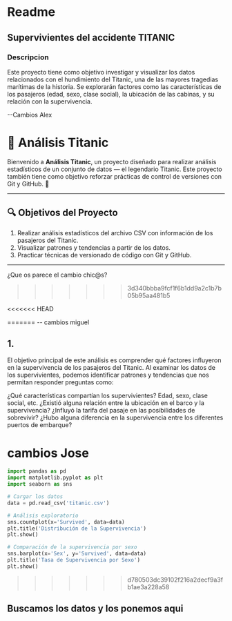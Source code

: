  # Readme

 ## Supervivientes del accidente TITANIC

### Descripcion 
 Este proyecto tiene como objetivo investigar y visualizar los datos relacionados con el hundimiento del Titanic, una de las mayores tragedias marítimas de la historia. Se explorarán factores como las características de los pasajeros (edad, sexo, clase social), la ubicación de las cabinas, y su relación con la supervivencia.

--Cambios Alex

# 🌌 Análisis Titanic

Bienvenido a **Análisis Titanic**, un proyecto diseñado para realizar análisis estadísticos de un conjunto de datos — el legendario Titanic. Este proyecto también tiene como objetivo reforzar prácticas de control de versiones con Git y GitHub. 🚀

---

## 🔍 Objetivos del Proyecto

1. Realizar análisis estadísticos del archivo CSV con información de los pasajeros del Titanic.
2. Visualizar patrones y tendencias a partir de los datos.
3. Practicar técnicas de versionado de código con Git y GitHub.

---

¿Que os parece el cambio chic@s?
>>>>>>> 3d340bbba9fcf1f6b1dd9a2c1b7b05b95aa481b5

<<<<<<< HEAD

=======
-- cambios miguel 
## 1.

El objetivo principal de este análisis es comprender qué factores influyeron en la supervivencia de los pasajeros del Titanic. Al examinar los datos de los supervivientes, podemos identificar patrones y tendencias que nos permitan responder preguntas como:

¿Qué características compartían los supervivientes? Edad, sexo, clase social, etc.
¿Existió alguna relación entre la ubicación en el barco y la supervivencia?
¿Influyó la tarifa del pasaje en las posibilidades de sobrevivir?
¿Hubo alguna diferencia en la supervivencia entre los diferentes puertos de embarque?

# cambios Jose  




```python
import pandas as pd
import matplotlib.pyplot as plt
import seaborn as sns

# Cargar los datos
data = pd.read_csv('titanic.csv')

# Análisis exploratorio
sns.countplot(x='Survived', data=data)
plt.title('Distribución de la Supervivencia')
plt.show()

# Comparación de la supervivencia por sexo
sns.barplot(x='Sex', y='Survived', data=data)
plt.title('Tasa de Supervivencia por Sexo')
plt.show()
````
>>>>>>> d780503dc39102f216a2decf9a3fb1ae3a228a58
## Buscamos los datos y los ponemos aqui
